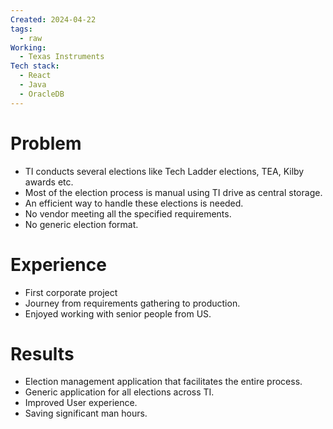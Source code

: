```yaml
---
Created: 2024-04-22
tags:
  - raw
Working:
  - Texas Instruments
Tech stack:
  - React
  - Java
  - OracleDB
---
```

# Problem

- TI conducts several elections like Tech Ladder elections, TEA, Kilby awards etc.
- ﻿﻿Most of the election process is manual using TI drive as central storage.
- ﻿﻿An efficient way to handle these elections is needed.
- ﻿﻿No vendor meeting all the specified requirements.
- ﻿﻿No generic election format.

# Experience

* First corporate project
* Journey from requirements gathering to production.
* Enjoyed working with senior people from US.

# Results

- Election management application that facilitates the entire process.
- ﻿﻿Generic application for all elections across TI.
- ﻿﻿Improved User experience.
- ﻿﻿Saving significant man hours.

